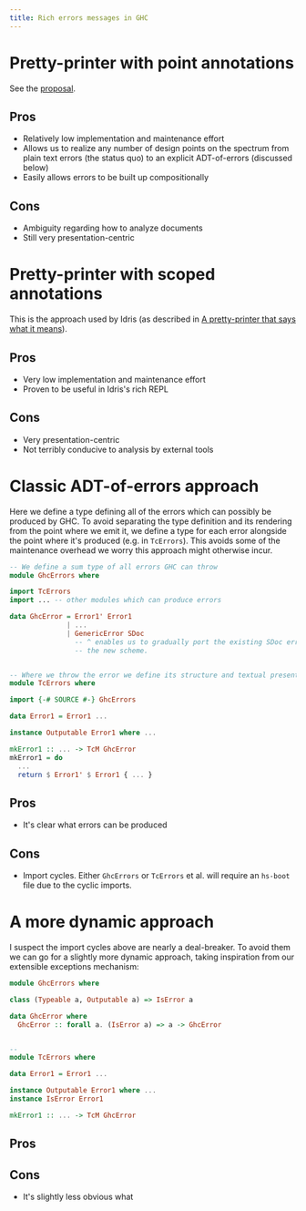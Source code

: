 ```yaml
---
title: Rich errors messages in GHC
---
```

 
# Pretty-printer with point annotations

See the [proposal](https://github.com/bgamari/ghc-proposals/tree/rich-errors-proposal).

## Pros

 * Relatively low implementation and maintenance effort
 * Allows us to realize any number of design points on the spectrum from plain
   text errors (the status quo) to an explicit ADT-of-errors (discussed below)
 * Easily allows errors to be built up compositionally

## Cons

 * Ambiguity regarding how to analyze documents
 * Still very presentation-centric


# Pretty-printer with scoped annotations

This is the approach used by Idris (as described in [A pretty-printer that says what it means](https://wiki.haskell.org/wikiupload/4/4c/Hiw-2015-david-christiansen.pdf)).

## Pros

 * Very low implementation and maintenance effort
 * Proven to be useful in Idris's rich REPL
 
## Cons

 * Very presentation-centric
 * Not terribly conducive to analysis by external tools


# Classic ADT-of-errors approach

Here we define a type defining all of the errors which can possibly be produced
by GHC. To avoid separating the type definition and its rendering from the
point where we emit it, we define a type for each error alongside the point
where it's produced (e.g. in `TcErrors`). This avoids some of the
maintenance overhead we worry this approach might otherwise
incur.

```haskell
-- We define a sum type of all errors GHC can throw
module GhcErrors where

import TcErrors
import ... -- other modules which can produce errors

data GhcError = Error1' Error1
              | ...
              | GenericError SDoc
                -- ^ enables us to gradually port the existing SDoc errors to
                -- the new scheme.


-- Where we throw the error we define its structure and textual presentation
module TcErrors where

import {-# SOURCE #-} GhcErrors

data Error1 = Error1 ...

instance Outputable Error1 where ...

mkError1 :: ... -> TcM GhcError
mkError1 = do
  ...
  return $ Error1' $ Error1 { ... }
```


## Pros

 * It's clear what errors can be produced

## Cons

 * Import cycles. Either `GhcErrors` or `TcErrors` et al. will require an
   `hs-boot` file due to the cyclic imports. 




# A more dynamic approach

I suspect the import cycles above are nearly a deal-breaker. To avoid them we
can go for a slightly more dynamic approach, taking inspiration from our
extensible exceptions mechanism:

```haskell
module GhcErrors where

class (Typeable a, Outputable a) => IsError a

data GhcError where
  GhcError :: forall a. (IsError a) => a -> GhcError


--
module TcErrors where

data Error1 = Error1 ...

instance Outputable Error1 where ...
instance IsError Error1

mkError1 :: ... -> TcM GhcError
```

## Pros

## Cons

 * It's slightly less obvious what 

